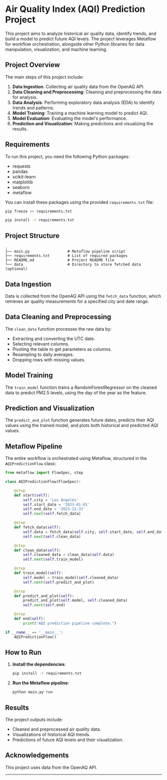 
# Air Quality Index (AQI) Prediction Project

This project aims to analyze historical air quality data, identify trends, and build a model to predict future AQI levels. The project leverages Metaflow for workflow orchestration, alongside other Python libraries for data manipulation, visualization, and machine learning.

## Project Overview

The main steps of this project include:

1. **Data Ingestion**: Collecting air quality data from the OpenAQ API.
2. **Data Cleaning and Preprocessing**: Cleaning and preprocessing the data for analysis.
3. **Data Analysis**: Performing exploratory data analysis (EDA) to identify trends and patterns.
4. **Model Training**: Training a machine learning model to predict AQI.
5. **Model Evaluation**: Evaluating the model's performance.
6. **Prediction and Visualization**: Making predictions and visualizing the results.

## Requirements

To run this project, you need the following Python packages:

- requests
- pandas
- scikit-learn
- matplotlib
- seaborn
- metaflow

You can install these packages using the provided `requirements.txt` file:

```sh
pip freeze >> requirements.txt

pip install -r requirements.txt
```

## Project Structure

```
.
├── main.py                 # Metaflow pipeline script
├── requirements.txt        # List of required packages
├── README.md               # Project README file
└── data                    # Directory to store fetched data (optional)
```

## Data Ingestion

Data is collected from the OpenAQ API using the `fetch_data` function, which retrieves air quality measurements for a specified city and date range.

## Data Cleaning and Preprocessing

The `clean_data` function processes the raw data by:
- Extracting and converting the UTC date.
- Selecting relevant columns.
- Pivoting the table to get parameters as columns.
- Resampling to daily averages.
- Dropping rows with missing values.

## Model Training

The `train_model` function trains a RandomForestRegressor on the cleaned data to predict PM2.5 levels, using the day of the year as the feature.

## Prediction and Visualization

The `predict_and_plot` function generates future dates, predicts their AQI values using the trained model, and plots both historical and predicted AQI values.

## Metaflow Pipeline

The entire workflow is orchestrated using Metaflow, structured in the `AQIPredictionFlow` class:

```python
from metaflow import FlowSpec, step

class AQIPredictionFlow(FlowSpec):

    @step
    def start(self):
        self.city = 'Los Angeles'
        self.start_date = '2023-01-01'
        self.end_date = '2023-12-31'
        self.next(self.fetch_data)

    @step
    def fetch_data(self):
        self.data = fetch_data(self.city, self.start_date, self.end_date)
        self.next(self.clean_data)

    @step
    def clean_data(self):
        self.cleaned_data = clean_data(self.data)
        self.next(self.train_model)

    @step
    def train_model(self):
        self.model = train_model(self.cleaned_data)
        self.next(self.predict_and_plot)

    @step
    def predict_and_plot(self):
        predict_and_plot(self.model, self.cleaned_data)
        self.next(self.end)

    @step
    def end(self):
        print("AQI prediction pipeline complete.")

if __name__ == '__main__':
    AQIPredictionFlow()
```

## How to Run

1. **Install the dependencies**:
    ```sh
    pip install -r requirements.txt
    ```

2. **Run the Metaflow pipeline**:
    ```sh
    python main.py run
    ```

## Results

The project outputs include:

- Cleaned and preprocessed air quality data.
- Visualizations of historical AQI trends.
- Predictions of future AQI levels and their visualization.

## Acknowledgements

This project uses data from the OpenAQ API.

---

